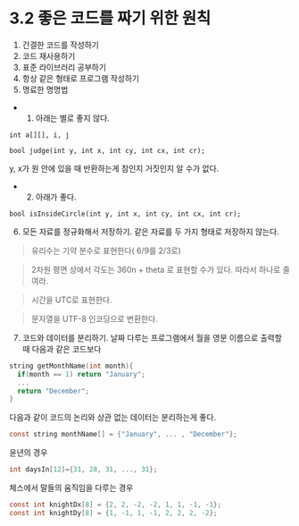 # 3.2 좋은 코드를 짜기 위한 원칙

1. 간결한 코드를 작성하기
2. 코드 재사용하기
3. 표준 라이브러리 공부하기
4. 항상 같은 형태로 프로그램 작성하기
5. 명료한 명명법
- 1. 아래는 별로 좋지 않다.
```
int a[][], i, j 
```
```
bool judge(int y, int x, int cy, int cx, int cr);
```
y, x가 원 안에 있을 때 반환하는게 참인지 거짓인지 알 수가 없다.
- 2. 아래가 좋다. 
```
bool isInsideCircle(int y, int x, int cy, int cx, int cr);
```
6. 모든 자료를 정규화해서 저장하기.
같은 자료를 두 가지 형태로 저장하지 않는다.
> 유리수는 기약 분수로 표현한다( 6/9를 2/3로)

> 2차원 평면 상에서 각도는 360n + theta 로 표현할 수가 있다. 따라서 하나로 줄여라.

> 시간을 UTC로 표현한다.

> 문자열을 UTF-8 인코딩으로 변환한다.

7. 코드와 데이터를 분리하기.
날짜 다루는 프로그램에서 월을 영문 이름으로 출력할 때
다음과 같은 코드보다
```c
string getMonthName(int month){
  if(month == 1) return "January";
  ...
  return "December";
}
```
다음과 같이 코드의 논리와 상관 없는 데이터는 분리하는게 좋다.
```c
const string monthName[] = {"January", ... , "December"};
```
윤년의 경우
``` c
int daysIn[12]={31, 28, 31, ..., 31};
```
체스에서 말들의 움직임을 다루는 경우
```c
const int knightDx[8] = {2, 2, -2, -2, 1, 1, -1, -1};
const int knightDy[8] = {1, -1, 1, -1, 2, 2, 2, -2};
```
